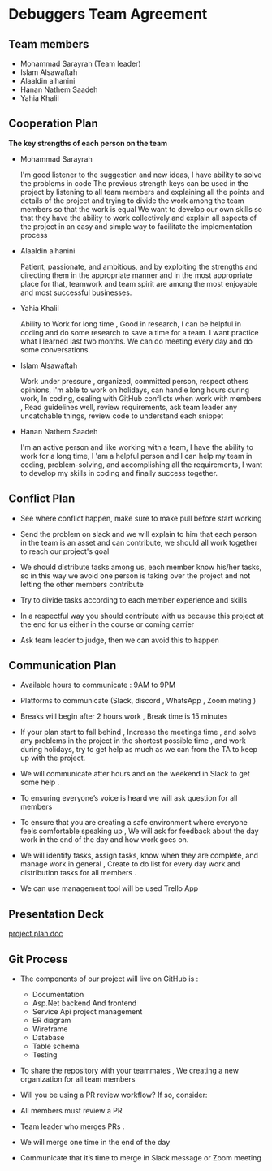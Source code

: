 # Debuggers Team Agreement

## Team members

- Mohammad Sarayrah (Team leader)
- Islam Alsawaftah
- Alaaldin alhanini
- Hanan Nathem Saadeh
- Yahia Khalil

## Cooperation Plan

**The key strengths of each person on the team**

- Mohammad Sarayrah

    I'm good listener to the suggestion and new ideas, I have ability to solve the problems in code
    The previous strength keys can be used in the project by listening to all team members and explaining all the points and details of the project and trying to divide the work among the team members so that the work is equal
    We want to develop our own skills so that they have the ability to work collectively and explain all aspects of the project in an easy and simple way to facilitate the implementation process

- Alaaldin alhanini

    Patient, passionate, and ambitious, and by exploiting the strengths and directing them in the appropriate manner and in the most appropriate place for that, teamwork and team spirit are among the most enjoyable and most successful businesses.

- Yahia Khalil

    Ability to Work for long time , Good in research, I can be helpful in coding and do some research to save a time for a team. I want practice what I learned last two months. We can do meeting every day and do some conversations.

- Islam Alsawaftah

    Work under pressure , organized, committed person, respect others opinions, I'm able to work on holidays, can handle long hours during work, In coding, dealing with GitHub conflicts when work with members , Read guidelines well, review requirements, ask team leader any uncatchable things, review code to understand each snippet

- Hanan Nathem Saadeh

    I'm an active person and like working with a team, I have the ability to work for a long time, I 'am a helpful person and I can help my team in coding, problem-solving, and accomplishing all the requirements, I want to develop my skills in coding and finally success together.


## Conflict Plan

- See where conflict happen, make sure to make pull before start working

- Send the problem on slack and we will explain to him that each person in the team is an asset and can contribute, we should all work together to reach our project's goal

- We should distribute tasks among us, each member know his/her tasks, so in this way we avoid one person is taking over the project and not letting the other members contribute

- Try to divide tasks according to each member experience and skills

- In a respectful way you should contribute with us because this project at the end for us either in the course or coming carrier

- Ask team leader to judge, then we can avoid this to happen

## Communication Plan

- Available hours to communicate :  9AM to 9PM

- Platforms to communicate (Slack, discord , WhatsApp , Zoom meting )

- Breaks will begin after 2 hours work , Break time is 15 minutes

- If your plan start to fall behind , Increase the meetings time , and solve any problems in the project in the shortest possible time , and work during holidays, try to get help as much as we can from the TA to keep up with the project.

- We will communicate after hours and on the weekend in Slack to get some help .

- To ensuring everyone’s voice is heard we will ask question for all members

- To ensure that you are creating a safe environment where everyone feels comfortable speaking up , We will ask for feedback about the day work in the end of the day and how work goes on.

- We will identify tasks, assign tasks, know when they are complete, and manage work in general , Create to do list for every day work and distribution tasks for all members .

- We can use management tool will be used Trello App


## Presentation Deck

[project plan doc](https://docs.google.com/presentation/d/1EgoDoExh4k4xqj3PDSgxbvODbardRMV5Tlcv0cIKaIQ/edit?usp=sharing)

## Git Process

- The components of our project will live on GitHub is :
    - Documentation
    - Asp.Net backend And frontend
    - Service Api project management
    - ER diagram
    - Wireframe
    - Database
    - Table schema
    - Testing

- To share the repository with your teammates , We creating a new organization for all team members

- Will you be using a PR review workflow? If so, consider:

- All members must review a PR

- Team leader who merges PRs .

- We will merge one time in the end of the day

- Communicate that it’s time to merge in Slack message or Zoom meeting